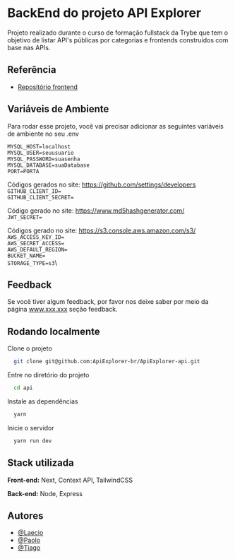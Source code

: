 
# BackEnd do projeto API Explorer

Projeto realizado durante o curso de formação fullstack da Trybe que tem o objetivo de listar API's públicas por categorias e frontends construídos com base nas APIs.


## Referência

 - [Repositório frontend](https://github.com/ApiExplorer-br/ApiExplorer-front)

## Variáveis de Ambiente

Para rodar esse projeto, você vai precisar adicionar as seguintes variáveis de ambiente no seu .env

`MYSQL_HOST=localhost`\
`MYSQL_USER=seuusuario`\
`MYSQL_PASSWORD=suasenha`\
`MYSQL_DATABASE=suaDatabase`\
`PORT=PORTA`

Códigos gerados no site: https://github.com/settings/developers \
`GITHUB_CLIENT_ID=`\
`GITHUB_CLIENT_SECRET=`

Código gerado no site: https://www.md5hashgenerator.com/ \
`JWT_SECRET=` 

Códigos gerado no site: https://s3.console.aws.amazon.com/s3/
`AWS_ACCESS_KEY_ID=`\
`AWS_SECRET_ACCESS=`\
`AWS_DEFAULT_REGION=`\
`BUCKET_NAME=`\
`STORAGE_TYPE=s3`\


## Feedback

Se você tiver algum feedback, por favor nos deixe saber por meio da página www.xxx.xxx seção feedback.


## Rodando localmente

Clone o projeto

```bash
  git clone git@github.com:ApiExplorer-br/ApiExplorer-api.git
```

Entre no diretório do projeto

```bash
  cd api
```

Instale as dependências

```bash
  yarn
```

Inicie o servidor

```bash
  yarn run dev
```


## Stack utilizada

**Front-end:** Next, Context API, TailwindCSS

**Back-end:** Node, Express


## Autores

- [@Laecio](https://github.com/Laecio12)
- [@Paolo](https://github.com/paolofullone)
- [@Tiago](https://github.com/thiagodanobrega)

